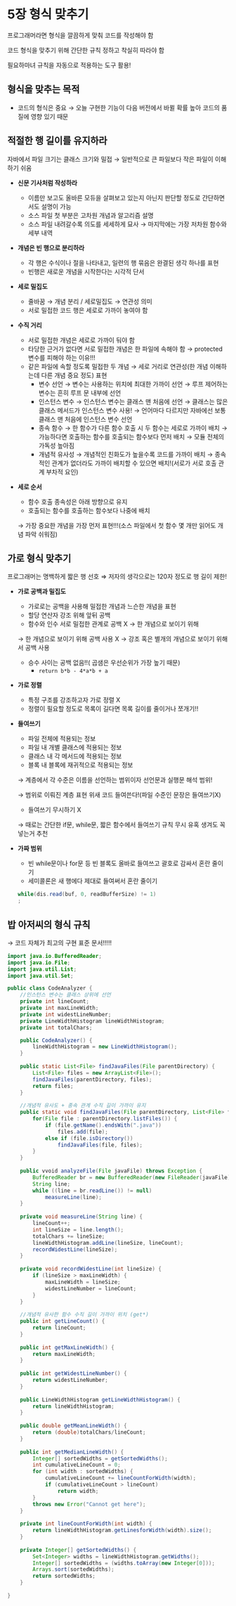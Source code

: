 # 5장 형식 맞추기

프로그래머라면 형식을 깔끔하게 맞춰 코드를 작성해야 함

코드 형식을 맞추기 위해 간단한 규칙 정하고 착실히 따라야 함

필요하마녀 규칙을 자동으로 적용하는 도구 활용!

## 형식을 맞추는 목적

- 코드의 형식은 중요
→ 오늘 구현한 기능이 다음 버전에서 바뀔 확률 높아 코드의 품질에 영향 있기 때문

## 적절한 행 길이를 유지하라

자바에서 파일 크기는 클래스 크기와 밀접
→ 일반적으로 큰 파일보다 작은 파일이 이해하기 쉬움

- **신문 기사처럼 작성하라**
    - 이름만 보고도 올바른 모듀을 살펴보고 있는지 아닌지 판단할 정도로  간단하면서도 설명이 가능
    - 소스 파일 첫 부분은 고차원 개념과 알고리즘 설명
    - 소스 파일 내려갈수록 의도를 세세하게 묘사 → 마지막에는 가장 저차원 함수와 세부 내역
- **개념은 빈 행으로 분리하라**
    - 각 행은 수식이나 절을 나타내고, 일련의 행 묶음은 완결된 생각 하나를 표현
    - 빈행은 새로운 개념을 시작한다는 시각적 단서
- **세로 밀집도**
    - 줄바꿈 → 개념 분리 / 세로밀집도 → 연관성 의미
    - 서로 밀접한 코드 행은 세로로 가까이 놓여야 함
- **수직 거리**
    - 서로 밀접한 개념은 세로로 가까이 둬야 함
    - 타당한 근거가 없다면 서로 밀접한 개념은 한 파일에 속해야 함
    → protected 변수를 피해야 하는 이유!!!
    - 같은 파일에 속할 정도록 밀접한 두 개념 → 세로 거리로 연관성(한 개념 이해하는데 다른 개념 중요 정도) 표현
        - 변수 선언 
        → 변수는 사용하는 위치에 최대한 가까이 선언
        → 루프 제어하는 변수는 흔히 루프 문 내부에 선언
        - 인스턴스 변수
        → 인스턴스 변수는 클래스 맨 처음에 선언
        → 클래스는 많은 클래스 메서드가 인스턴스 변수 사용!
        → 언어마다 다르지만 자바에선 보통 클래스 맨 처음에 인스턴스 변수 선언
        - 종속 함수
        → 한 함수가 다른 함수 호출 시 두 함수는 세로로 가까이 배치
        → 가능하다면 호출하는 함수를 호출되는 함수보다 먼저 배치
        → 모듈 전체의 가독성 높아짐
        - 개념적 유사성
        → 개념적인 친화도가 높을수록 코드를 가까이 배치
        → 종속적인 관계가 없더라도 가까이 배치할 수 있으면 배치!(서로가 서로 호출 관계 부차적 요인)
- **세로 순서**
    - 함수 호출 종속성은 아래 방향으로 유지
    - 호출되는 함수를 호출하는 함수보다 나중에 배치

    → 가장 중요한 개념을 가장 먼저 표현!!!(소스 파일에서 첫 함수 몇 개만 읽어도 개념 파악 쉬워짐)

## 가로 형식 맞추기

프로그래머는 명백하게 짧은 행 선호 ⇒ 저자의 생각으로는 120자 정도로 행 길이 제한!

- **가로 공백과 밀집도**
    - 가로로는 공백을 사용해 밀접한 개념과 느슨한 개념을 표현
    - 할당 연산자 강조 위해 앞뒤 공백
    - 함수와 인수 서로 밀접한 관계로 공백 X → 한 개념으로 보이기 위해

    → 한 개념으로 보이기 위해 공백 사용 X
    → 강조 혹은 별개의 개념으로 보이기 위해서 공백 사용

    - 승수 사이는 공백 없음!!( 곱샘은 우선순위가 가장 높기 때문)
        - `return b*b - 4*a*b + a`
- **가로 정렬**
    - 특정 구조를 강조하고자 가로 정렬 X
    - 정렬이 필요할 정도로 목록이 길다면 목록 길이를 줄이거나 쪼개기!!
- **들여쓰기**
    - 파일 전체에 적용되는 정보
    - 파일 내 개별 클래스에 적용되는 정보
    - 클래스 내 각 메서드에 적용되는 정보
    - 블록 내 블록에 재귀적으로 적용되는 정보

    → 계층에서 각 수준은 이름을 선언하는 범위이자 선언문과 실행문 해석 범위!

    → 범위로 이뤄진 계층 표현 위새 코드 들여쓴다!(파일 수준인 문장은 들여쓰기X)

    - 들여쓰기 무시하기 X

    → 때로는 간단한 if문, while문, 짧은 함수에서 들여쓰기 규칙 무시 유혹 생겨도 꼭 넣는거 추천

- **가짜 범위**
    - 빈 while문이나 for문 등 빈 블록도 올바로 들여쓰고 괄호로 감싸서 혼란 줄이기
    - 세미콜론은 새 행에다 제대로 들여써서 혼란 줄이기

    ```java
    while(dis.read(buf, 0, readBufferSize) != 1)
    ;
    ```

## 밥 아저씨의 형식 규칙

→ 코드 자체가 최고의 구현 표준 문서!!!!!

```java
import java.io.BufferedReader;
import java.io.File;
import java.util.List;
import java.util.Set;

public class CodeAnalyzer {
	//인스턴스 변수는 클래스 상위에 선언
	private int lineCount;
	private int maxLineWidth;
	private int widestLineNumber;
	private LineWidthHistogram lineWidthHistogram;
	private int totalChars;

	public CodeAnalyzer() {
		lineWidthHistogram = new LineWidthHistogram();
	}
	
	public static List<File> findJavaFiles(File parentDirectory) {
		List<File> files = new ArrayList<File>();
		findJavaFiles(parentDirectory, files);
		return files;
	}
	
	//개념적 유사도 + 종속 관계 수직 길이 가까이 유지
	public static void findJavaFiles(File parentDirectory, List<File> files) {
		for(File file : parentDirectory.listFiles()) {
			if (file.getName().endsWith(".java"))
				files.add(file);
			else if (file.isDirectory())
				findJavaFiles(file, files);
		}
	}
	
	public vvoid analyzeFile(File javaFile) throws Exception {
		BufferedReader br = new BufferedReader(new FileReader(javaFile));
		String line;
		while ((line = br.readLine()) != null)
			measureLine(line);
	}
	
	private void measureLine(String line) {
		lineCount++;
		int lineSize = line.length();
		totalChars += lineSize;
		lineWidthHistogram.addLine(lineSize, lineCount);
		recordWidestLine(lineSize);
	}
	
	private void recordWidestLine(int lineSize) {
		if (lineSize > maxLineWidth) {
			maxLineWidth = lineSize;
			widestLineNumber = lineCount;
		}
	}
	
	//개념적 유사한 함수 수직 길이 가까이 위치 (get*)
	public int getLineCount() {
		return lineCount;
	}
	
	public int getMaxLineWidth() {
		return maxLineWidth;
	}
	
	public int getWidestLineNumber() {
		return widestLineNumber;
	}
	
	public LineWidthHistogram getLineWidthHistogram() {
		return lineWidthHistogram;
	}
	
	public double getMeanLineWidth() {
		return (double)totalChars/lineCount;
	}
	
	public int getMedianLineWidth() {
		Integer[] sortedWidths = getSortedWidths();
		int cumulativeLineCount = 0;
		for (int width : sortedWidths) {
			cumulativeLineCount += lineCountForWidth(width);
			if (cumulativeLineCount > lineCount)
				return width;			
		}
		throws new Error("Cannot get here");
	}
	
	private int lineCountForWidth(int width) {
		return lineWidthHistogram.getLinesforWidth(width).size();
	}
	
	private Integer[] getSortedWidths() {
		Set<Integer> widths = lineWidthHistogram.getWidths();
		Integer[] sortedWidths = (widths.toArray(new Integer[0]));
		Arrays.sort(sortedWidths);
		return sortedWidths;
	}
	
}
```
